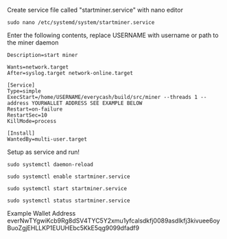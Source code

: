Create service file called "startminer.service" with nano editor
```
sudo nano /etc/systemd/system/startminer.service
```
Enter the following contents, replace USERNAME with username or path to the miner daemon
```
Description=start miner

Wants=network.target
After=syslog.target network-online.target

[Service]
Type=simple
ExecStart=/home/USERNAME/everycash/build/src/miner --threads 1 --address YOURWALLET ADDRESS SEE EXAMPLE BELOW
Restart=on-failure
RestartSec=10
KillMode=process

[Install]
WantedBy=multi-user.target
```
Setup as service and run! 
```
sudo systemctl daemon-reload
```
```
sudo systemctl enable startminer.service
```
```
sudo systemctl start startminer.service
```
```
sudo systemctl status startminer.service
```


Example Wallet Address
everNwTYgwiKcb9Rg8dSV4TYC5Y2xmu1yfcalsdkfj0089asdlkfj3kivuee6oyBuoZgjEHLLKP1EUUHEbc5KkE5qg9099dfadf9
